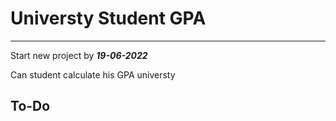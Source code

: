 # Universty Student GPA
________________________________________________________________
Start new project by ***19-06-2022*** 

Can student calculate his GPA universty 

## To-Do

